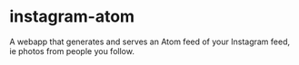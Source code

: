 instagram-atom
==============

A webapp that generates and serves an Atom feed of your Instagram feed, ie photos from people you follow.
